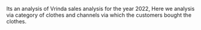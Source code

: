 Its an analysis of Vrinda sales analysis for the year 2022, Here we analysis via category of clothes and channels via which the customers bought the clothes.
